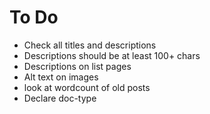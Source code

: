 # To Do

* Check all titles and descriptions
* Descriptions should be at least 100+ chars
* Descriptions on list pages
* Alt text on images
* look at wordcount of old posts
* Declare doc-type
